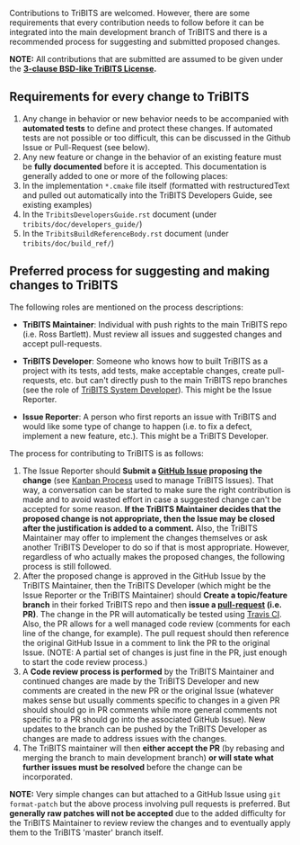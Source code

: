 Contributions to TriBITS are welcomed.  However, there are some requirements that every contribution needs to follow before it can be integrated into the main development branch of TriBITS and there is a recommended process for suggesting and submitted proposed changes.

**NOTE:** All contributions that are submitted are assumed to be given under the **[3-clause BSD-like TriBITS License](https://github.com/TriBITSPub/TriBITS/blob/master/tribits/Copyright.txt).**

## Requirements for every change to TriBITS

1. Any change in behavior or new behavior needs to be accompanied with **automated tests** to define and protect these changes.  If automated tests are not possible or too difficult, this can be discussed in the Github Issue or Pull-Request (see below).
2. Any new feature or change in the behavior of an existing feature must be **fully documented** before it is accepted.  This documentation is generally added to one or more of the following places:
  1. In the implementation `*.cmake` file itself (formatted with restructuredText and pulled out automatically into the TriBITS Developers Guide, see existing examples)
  2. In the `TribitsDevelopersGuide.rst` document (under `tribits/doc/developers_guide/`)
  3. In the `TribitsBuildReferenceBody.rst` document (under `tribits/doc/build_ref/`)

## Preferred process for suggesting and making changes to TriBITS

The following roles are mentioned on the process descriptions:
* **TriBITS Maintainer**: Individual with push rights to the main TriBITS repo (i.e. Ross Bartlett).  Must review all issues and suggested changes and accept pull-requests.

* **TriBITS Developer**: Someone who knows how to built TriBITS as a project with its tests, add tests, make acceptable changes, create pull-requests, etc. but can't directly push to the main TriBITS repo branches (see the role of [TriBITS System Developer](https://tribits.org/doc/TribitsDevelopersGuide.html#tribits-developer-and-user-role)).  This might be the Issue Reporter.

* **Issue Reporter**: A person who first reports an issue with TriBITS and would like some type of change to happen (i.e. to fix a defect, implement a new feature, etc.).  This might be a TriBITS Developer.

The process for contributing to TriBITS is as follows:

1. The Issue Reporter should **Submit a [GitHub Issue](https://github.com/TriBITSPub/TriBITS/issues) proposing the change** (see [Kanban Process](https://github.com/TriBITSPub/TriBITS/wiki/Kanban-Process-for-Issue-Tracking) used to manage TriBITS Issues).  That way, a conversation can be started to make sure the right contribution is made and to avoid wasted effort in case a suggested change can't be accepted for some reason.  **If the TriBITS Maintainer decides that the proposed change is not appropriate, then the Issue may be closed after the justification is added to a comment.**  Also, the TriBITS Maintainer may offer to implement the changes themselves or ask another TriBITS Developer to do so if that is most appropriate.  However, regardless of who actually makes the proposed changes, the following process is still followed.
2. After the proposed change is approved in the GitHub Issue by the TriBITS Maintainer, then the TriBITS Developer (which might be the Issue Reporter or the TriBITS Maintainer) should **Create a topic/feature branch** in their forked TriBITS repo and then **issue a [pull-request](https://help.github.com/articles/using-pull-requests/) (i.e. PR)**.  The change in the PR will automatically be tested using [Travis CI](https://travis-ci.org/TriBITSPub/TriBITS).  Also, the PR allows for a well managed code review (comments for each line of the change, for example).  The pull request should then reference the original GitHub Issue in a comment to link the PR to the original Issue.  (NOTE: A partial set of changes is just fine in the PR, just enough to start the code review process.)
3. A **Code review process is performed** by the TriBITS Maintainer and continued changes are made by the TriBITS Developer and new comments are created in the new PR or the original Issue (whatever makes sense but usually comments specific to changes in a given PR should should go in PR comments while more general comments not specific to a PR should go into the associated GitHub Issue).  New updates to the branch can be pushed by the TriBITS Developer as changes are made to address issues with the changes.
4. The TriBITS maintainer will then **either accept the PR** (by rebasing and merging the branch to main development branch) **or will state what further issues must be resolved** before the change can be incorporated.

**NOTE:** Very simple changes can but attached to a GitHub Issue using `git format-patch` but the above process involving pull requests is preferred.  But **generally raw patches will not be accepted** due to the added difficulty for the TriBITS Maintainer to review review the changes and to eventually apply them to the TriBITS 'master' branch itself.
